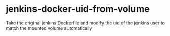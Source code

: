 # jenkins-docker-uid-from-volume
Take the original jenkins Dockerfile and modify the uid of the jenkins user to match the mounted volume automatically
